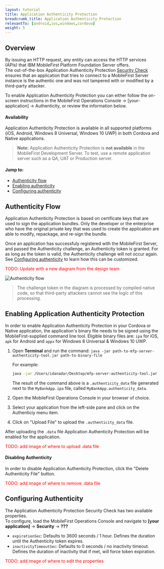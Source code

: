 ```yaml
---
layout: tutorial
title: Application Authenticity Protection
breadcrumb_title: Application Authenticity Protection
relevantTo: [android,ios,windows,cordova]
weight: 5
---
```

## Overview
By issuing an HTTP request, any entity can access the HTTP services (APIs) that IBM MobileFirst Platform Foundation Server offers.  
The out-of-the-box Application Authenticity Protection [Security Check](../authentication-concepts/) ensures that an application that tries to connect to a MobileFirst Server instance is the authentic one and was not tampered with or modified by a third-party attacker.

To enable Application Authenticity Protection you can either follow the on-screen instructions in the MobileFirst Operations Console → [your-application] → Authenticity, or review the information below.

#### Availability
Application Authenticity Protection is available in all supported platforms (iOS, Android, Windows 8 Universal, Windows 10 UWP) in both Cordova and Native applications.

> <b>Note:</b> Application Authenticity Protection is <b>not available</b> in the MobileFirst Development Server. To test, use a remote application server such as a QA, UAT or Production server.

#### Jump to:

- [Authenticity flow](authenticity-flow)
- [Enabling authenticity](enabling-authenticity)
- [Configuring authenticity](configuring-authenticity)

## Authenticity Flow
Application Authenticity Protection is based on certificate keys that are used to sign the application bundles.
Only the developer or the enterprise who have the original private key that was used to create the application are able to modify, repackage, and re-sign the bundle.

Once an application has successfuly registered with the MobileFirst Server, and passed the Authenticity challenge, an Authenticity token is granted. For as long as the token is valid, the Authenticity challenge will not occur again. See [Configuring authenticity](configuring-authenticity) to learn how this can be customized.

<span style="color:red">TODO: Update with a new diagram from the design team</span>

![Authenticity flow](https://developer.ibm.com/mobilefirstplatform/wp-content/uploads/sites/32/2015/04/09_15_check_flow.jpg)

> The challenge token in the diagram is processed by compiled native code, so that third-party attackers cannot see the logic of this processing.

## Enabling Application Authenticity Protection
In order to enable Application Authenticity Protection in your Cordova or Native application, the application's binary file needs to be signed using the MobileFirst-supplied command line tool. Eligible binary files are: `ipa` for iOS, `apk` for Android and `appx` for Windows 8 Universal &amp; Windows 10 UWP.

1. Open **Terminal** and run the command: `java -jar path-to-mfp-server-authenticity-tool.jar path-to-binary-file`

    For example:

    ```bash
    java -jar /Users/idanadar/Desktop/mfp-server-authenticity-tool.jar /Users/idanadar/Desktop/MyBankApp.ipa
    ```

    The result of the command above is a `.authenticity_data` file generated next to the `MyBankApp.ipa` file, called `MyBankApp.authenticity_data`.
 
2. Open the MobileFirst Operations Console in your browser of choice.
3. Select your application from the left-side pane and click on the Authenticiy menu item.
3. Click on "Upload File" to upload the `.authenticity_data` file.

After uploading the `.data` file Application Authenticity Protection will be enabled for the application.

<span style="color:red">TODO: add image of where to upload .data file</span>

#### Disabling Authenticity
In order to disable Application Authenticity Protection, click the "Delete Authenticity File" button.

<span style="color:red">TODO: add image of where to remove .data file</span>

## Configuring Authenticity
The Application Authenticity Protection Security Check has two available properties.  
To configure, load the MobileFirst Operations Console and navigate to **[your application]** → **Security** → **???**

- `expirationSec`: Defaults to 3600 seconds / 1 hour. Defines the duration until the Authenticity token expires.
- `inactivityTimeoutSec`: Defaults to 0 seconds / no inactivity timeout. Defines the duration of inactivity that if met, will force token expiration.

<span style="color:red">TODO: add image of where to edit the properties</span>
